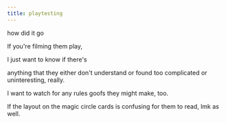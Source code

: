 ```yaml
---
title: playtesting
---
```

how did it go

If you're filming them play, 

I just want to know if there's 

anything that they either don't understand or found too complicated or uninteresting, really. 

I want to watch for any rules goofs they might make, too.

If the layout on the magic circle cards is confusing for them to read, lmk as well.


